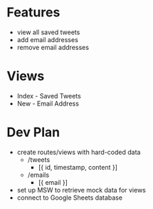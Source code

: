 # Features

- view all saved tweets
- add email addresses
- remove email addresses

# Views

- Index - Saved Tweets
- New - Email Address

# Dev Plan

- create routes/views with hard-coded data
  - /tweets
    - [{ id, timestamp, content }]
  - /emails
    - [{ email }]
- set up MSW to retrieve mock data for views
- connect to Google Sheets database